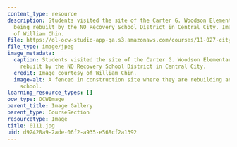 ```yaml
---
content_type: resource
description: Students visited the site of the Carter G. Woodson Elementary School,
  being rebuilt by the NO Recovery School District in Central City. Image courtesy
  of William Chin.
file: https://ol-ocw-studio-app-qa.s3.amazonaws.com/courses/11-027-city-to-city-comparing-researching-and-writing-about-cities-new-orleans-spring-2011/d92428a92ade06f2a935e568cf2a1392_0111.jpg
file_type: image/jpeg
image_metadata:
  caption: Students visited the site of the Carter G. Woodson Elementary School, being
    rebuilt by the NO Recovery School District in Central City.
  credit: Image courtesy of William Chin.
  image-alt: A fenced in construction site where they are rebuilding an elementary
    school.
learning_resource_types: []
ocw_type: OCWImage
parent_title: Image Gallery
parent_type: CourseSection
resourcetype: Image
title: 0111.jpg
uid: d92428a9-2ade-06f2-a935-e568cf2a1392
---
```

